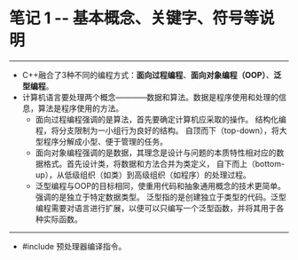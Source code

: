 # 笔记 1 -- 基本概念、关键字、符号等说明

***
* C++融合了3种不同的编程方式：**面向过程编程**、**面向对象编程（OOP）**、**泛型编程**。
* 计算机语言要处理两个概念————数据和算法。数据是程序使用和处理的信息，算法是程序使用的方法。
    * 面向过程编程强调的是算法，首先要确定计算机应采取的操作。
        结构化编程，将分支限制为一小组行为良好的结构。
        自顶而下（top-down），将大型程序分解成小型、便于管理的任务。
    * 面向对象编程强调的是数据，其理念是设计与问题的本质特性相对应的数据格式。首先设计类，将数据和方法合并为类定义，
        自下而上（bottom-up），从低级组织（如类）到高级组织（如程序）的处理过程。
    * 泛型编程与OOP的目标相同，使重用代码和抽象通用概念的技术更简单。强调的是独立于特定数据类型。
        泛型指的是创建独立于类型的代码。泛型编程需要对语言进行扩展，以便可以只编写一个泛型函数，并将其用于各种实际函数。

***
* #include 预处理器编译指令。